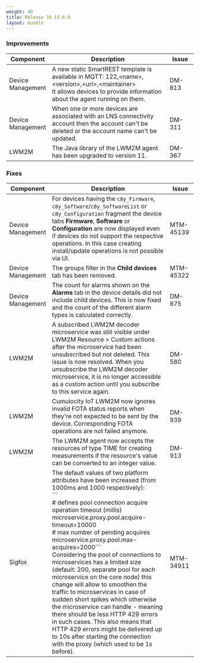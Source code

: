 ```yaml
---
weight: 40
title: Release 10.15.0.0
layout: bundle
---
```


<!--10.14.1.0 - 10.14.64.0-->

### Improvements

<div><table ><colgroup>
<col style="width: 15%;"><col style="width: 70%;"><col style="width: 15%;"></colgroup>
<thead><tr>
<th>
Component</th>
<th>
Description</th>
<th>
Issue</th>
</tr>
</thead><tbody>

<tr>
<td>
Device Management</td>
<td> A new static SmartREST template is available in MQTT: 122,&lt;name&gt;,&lt;version&gt;,&lt;url&gt;,&lt;maintainer&gt;
<br>
It allows devices to provide information about the agent running on them. </td>
<td>
DM-813</td>
</tr>

<tr>
<td>
Device Management</td>
<td> When one or more devices are associated with an LNS connectivity account then the account can't be deleted or the account name can't be updated. </td>
<td>
DM-311</td>
</tr>


<tr>
<td>
LWM2M</td>
<td> The Java library of the LWM2M agent has been upgraded to version 11. </td>
<td>
DM-367</td>
</tr>


</tbody></table></div>



### Fixes

<div><table ><colgroup>
<col style="width: 15%;"><col style="width: 70%;"><col style="width: 15%;"></colgroup>
<thead><tr>
<th>
Component</th>
<th>
Description</th>
<th>
Issue</th>
</tr>
</thead><tbody>

<tr>
<td>
Device Management</td>
<td> For devices having the <code>c8y_Firmware</code>, <code>c8y_Software</code>/<code>c8y_SoftwareList</code> or <code>c8y_Configuration</code> fragment the device tabs <b>Firmware</b>, <b>Software</b> or <b>Configuration</b> are now displayed even if devices do not support the respective operations. In this case creating install/update operations is not possible via UI. </td>
<td>
MTM-45139</td>
</tr>

<tr>
<td>
Device Management</td>
<td> The groups filter in the <b>Child devices</b> tab has been removed. </td>
<td>
MTM-45322</td>
</tr>

<tr>
<td>
Device Management</td>
<td> The count for alarms shown on the <b>Alarms</b> tab in the device details did not include child devices. This is now fixed and the count of the different alarm types is calculated correctly. </td>
<td>
DM-875</td>
</tr>


<tr>
<td>
LWM2M</td>
<td> A subscribed LWM2M decoder microservice was still visible under LWM2M Resource > Custom actions after the microservice had been unsubscribed but not deleted. This issue is now resolved. When you unsubscribe the LWM2M decoder microservice, it is no longer accessible as a custom action until you subscribe to this service again. </td>
<td>
DM-580</td>
</tr>

<tr>
<td>
LWM2M</td>
<td> Cumulocity IoT LWM2M now ignores invalid FOTA status reports when they're not expected to be sent by the device. Corresponding FOTA operations are not failed anymore. </td>
<td>
DM-939</td>
</tr>

<tr>
<td>
LWM2M</td>
<td> The LWM2M agent now accepts the resources of type TIME for creating measurements if the resource's value can be converted to an integer value. </td>
<td>
DM-913</td>
</tr>

<td>
Sigfox</td>
<td> The default values of two platform attributes have been increased (from 1000ms and 1000 respectively):
<br>```
<br># defines pool connection acquire operation timeout (millis)
<br>microservice.proxy.pool.acquire-timeout=10000
<br># max number of pending acquires
<br>microservice.proxy.pool.max-acquires=2000```
 <br>
Considering the pool of connections to microservices has a limited size (default: 200, separate pool for each microservice on the core node) this change will allow to smoothen the traffic to microservices in case of sudden short spikes which otherwise the microservice can handle - meaning there should be less HTTP 429 errors in such cases. This also means that HTTP 429 errors might be delivered up to 10s after starting the connection with the proxy (which used to be 1s before). </td>
<td>
MTM-34911</td>
</tr>

</tbody></table></div>
